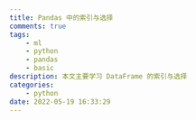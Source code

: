 ```yaml
---
title: Pandas 中的索引与选择
comments: true
tags:
    - ml
    - python
    - pandas
    - basic
description: 本文主要学习 DataFrame 的索引与选择
categories:
    - python
date: 2022-05-19 16:33:29
---
```


##
